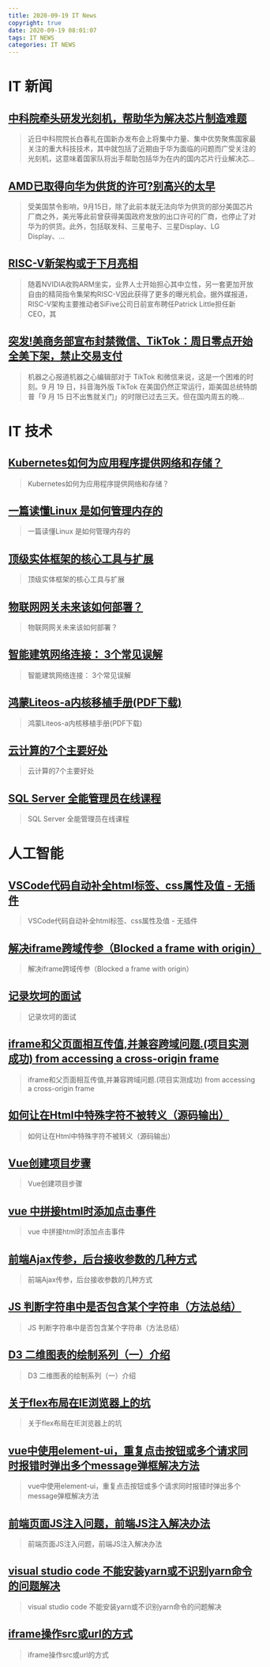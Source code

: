 ```yaml
---
title: 2020-09-19 IT News
copyright: true
date: 2020-09-19 08:01:07
tags: IT NEWS
categories: IT NEWS
---
```

# IT 新闻 
 ## [中科院牵头研发光刻机，帮助华为解决芯片制造难题](http://mp.weixin.qq.com/s?src=11&timestamp=1600471805&ver=2593&signature=5Cw1JtA*1JhNoyizXlTHt-6IJh2ePU4FistdkOW17hhUJR2Trsa9FdBhEHTr-aCftEVE1604D0FL2J2DHQLFl8nPG1kJz*ZSXuqt91-05Nkl9Q-U2ofZwyzEC*8v-Zq3&new=1)
 > 近日中科院院长白春礼在国新办发布会上将集中力量、集中优势聚焦国家最关注的重大科技技术，其中就包括了近期由于华为面临的问题而广受关注的光刻机，这意味着国家队将出手帮助包括华为在内的国内芯片行业解决芯...
 ## [AMD已取得向华为供货的许可?别高兴的太早](http://mp.weixin.qq.com/s?src=11&timestamp=1600471805&ver=2593&signature=blImbiM6*3bxkffLomoMDskxbCFj2h6VcyPSUzVsgZEk4DlQIii4EMOXPaUW29Vn6iiTAPdjv9gkfI76thR0yFv*CDXsTmenUR*OZUqT96qRKGxWYN1xCcfHnasJNxTT&new=1)
 > 受美国禁令影响，9月15日，除了此前本就无法向华为供货的部分美国芯片厂商之外，美光等此前曾获得美国政府发放的出口许可的厂商，也停止了对华为的供货。此外，包括联发科、三星电子、三星Display、LG Display、...
 ## [RISC-V新架构或于下月亮相](http://mp.weixin.qq.com/s?src=11&timestamp=1600471805&ver=2593&signature=pQM-awB0Nqo6BMOVJIbwLENtBcjnndlwjj91OzS9Q-KzmQ4kV4oOJ58xDb76VyRjoTpAX-iC21ai4SZ8atP7urIPltSsLu3sYl9BtxxvZKgbX518N4wDInck90YzVuOy&new=1)
 > 随着NVIDIA收购ARM坐实，业界人士开始担心其中立性，另一套更加开放自由的精简指令集架构RISC-V因此获得了更多的曝光机会。据外媒报道，RISC-V架构主要推动者SiFive公司日前宣布聘任Patrick Little担任新CEO，其
 ## [突发!美商务部宣布封禁微信、TikTok：周日零点开始全美下架，禁止交易支付](http://mp.weixin.qq.com/s?src=11&timestamp=1600471805&ver=2593&signature=ZmqttIudNOT2ybqhAj3awUwrjgZOricwRm9XEhJ1UFS8jIYH-zEVeZ6-7O9IKAk4CGkZf65NUKqJ2kTHpOr6YtPc9*DjywRQ6Mqwu50FGsXaK0mnnmBY5oZTHM6ZDvSl&new=1)
 > 机器之心报道机器之心编辑部对于 TikTok 和微信来说，这是一个困难的时刻。9 月 19 日，抖音海外版 TikTok 在美国仍然正常运行，距美国总统特朗普「9 月 15 日不出售就关门」的时限已过去三天。但在国内周五的晚...
# IT 技术 
 ## [Kubernetes如何为应用程序提供网络和存储？](http://developer.51cto.com/art/202009/626421.htm)
 > Kubernetes如何为应用程序提供网络和存储？
 ## [一篇读懂Linux 是如何管理内存的](http://news.51cto.com/art/202009/626393.htm)
 > 一篇读懂Linux 是如何管理内存的
 ## [顶级实体框架的核心工具与扩展](http://developer.51cto.com/art/202009/626419.htm)
 > 顶级实体框架的核心工具与扩展
 ## [物联网网关未来该如何部署？](http://iot.51cto.com/art/202009/626356.htm)
 > 物联网网关未来该如何部署？
 ## [智能建筑网络连接： 3个常见误解](http://iot.51cto.com/art/202009/626345.htm)
 > 智能建筑网络连接： 3个常见误解
 ## [鸿蒙Liteos-a内核移植手册(PDF下载)](http://os.51cto.com/art/202009/626471.htm)
 > 鸿蒙Liteos-a内核移植手册(PDF下载)
 ## [云计算的7个主要好处](http://cloud.51cto.com/art/202009/626405.htm)
 > 云计算的7个主要好处
 ## [SQL Server 全能管理员在线课程](http://fellow.51cto.com/art/202008/622833.htm?qd=51ctojrzd)
 > SQL Server 全能管理员在线课程
# 人工智能 
 ## [VSCode代码自动补全html标签、css属性及值 - 无插件](https://blog.csdn.net/qq_35393869/article/details/101280343)
 > VSCode代码自动补全html标签、css属性及值 - 无插件
 ## [解决iframe跨域传参（Blocked a frame with origin）](https://blog.csdn.net/momDIY/article/details/101290144)
 > 解决iframe跨域传参（Blocked a frame with origin）
 ## [记录坎坷的面试](https://blog.csdn.net/LFY836126/article/details/98621500)
 > 记录坎坷的面试
 ## [iframe和父页面相互传值,并兼容跨域问题.(项目实测成功)  from accessing a cross-origin frame](https://blog.csdn.net/qq_44276328/article/details/101265024)
 > iframe和父页面相互传值,并兼容跨域问题.(项目实测成功)  from accessing a cross-origin frame
 ## [如何让在Html中特殊字符不被转义（源码输出）](https://blog.csdn.net/menghuanzhiming/article/details/101312849)
 > 如何让在Html中特殊字符不被转义（源码输出）
 ## [Vue创建项目步骤](https://blog.csdn.net/cedricdx/article/details/101195635)
 > Vue创建项目步骤
 ## [vue  中拼接html时添加点击事件](https://blog.csdn.net/wzwzwz555/article/details/101274845)
 > vue  中拼接html时添加点击事件
 ## [前端Ajax传参，后台接收参数的几种方式](https://blog.csdn.net/LuckFairyLuckBaby/article/details/101267520)
 > 前端Ajax传参，后台接收参数的几种方式
 ## [JS 判断字符串中是否包含某个字符串（方法总结）](https://blog.csdn.net/Alone_in_/article/details/101274336)
 > JS 判断字符串中是否包含某个字符串（方法总结）
 ## [D3 二维图表的绘制系列（一）介绍](https://blog.csdn.net/zjw_python/article/details/98182540)
 > D3 二维图表的绘制系列（一）介绍
 ## [关于flex布局在IE浏览器上的坑](https://blog.csdn.net/heyNewbie/article/details/101302169)
 > 关于flex布局在IE浏览器上的坑
 ## [vue中使用element-ui，重复点击按钮或多个请求同时报错时弹出多个message弹框解决方法](https://blog.csdn.net/dongguan_123/article/details/101290164)
 > vue中使用element-ui，重复点击按钮或多个请求同时报错时弹出多个message弹框解决方法
 ## [前端页面JS注入问题，前端JS注入解决办法](https://blog.csdn.net/weixin_36908494/article/details/101268583)
 > 前端页面JS注入问题，前端JS注入解决办法
 ## [visual studio code 不能安装yarn或不识别yarn命令的问题解决](https://blog.csdn.net/daiqinge/article/details/101289028)
 > visual studio code 不能安装yarn或不识别yarn命令的问题解决
 ## [iframe操作src或url的方式](https://blog.csdn.net/Spearmint_/article/details/101314208)
 > iframe操作src或url的方式

    